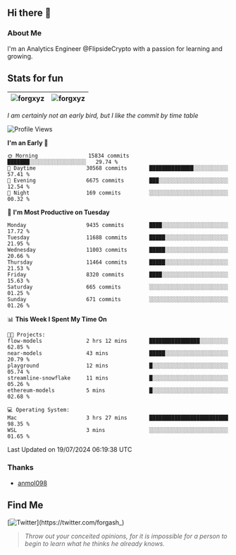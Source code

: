 ## Hi there 👋

### About Me

I'm an Analytics Engineer @FlipsideCrypto with a passion for learning and growing.
  
## Stats for fun

| <img align="center" src="https://github-readme-streak-stats.herokuapp.com/?user=forgxyz&theme=tokyonight" alt="forgxyz" /> | <img align="center" src="https://github-readme-stats.vercel.app/api?username=forgxyz&theme=tokyonight&show_icons=true" alt="forgxyz" /> |
| ------------- |------------- |

*I am certainly not an early bird, but I like the commit by time table*  

<!--START_SECTION:waka-->
![Profile Views](http://img.shields.io/badge/Profile%20Views-0-blue)

**I'm an Early 🐤** 

```text
🌞 Morning                15834 commits       ███████░░░░░░░░░░░░░░░░░░   29.74 % 
🌆 Daytime                30568 commits       ██████████████░░░░░░░░░░░   57.41 % 
🌃 Evening                6675 commits        ███░░░░░░░░░░░░░░░░░░░░░░   12.54 % 
🌙 Night                  169 commits         ░░░░░░░░░░░░░░░░░░░░░░░░░   00.32 % 
```
📅 **I'm Most Productive on Tuesday** 

```text
Monday                   9435 commits        ████░░░░░░░░░░░░░░░░░░░░░   17.72 % 
Tuesday                  11688 commits       █████░░░░░░░░░░░░░░░░░░░░   21.95 % 
Wednesday                11003 commits       █████░░░░░░░░░░░░░░░░░░░░   20.66 % 
Thursday                 11464 commits       █████░░░░░░░░░░░░░░░░░░░░   21.53 % 
Friday                   8320 commits        ████░░░░░░░░░░░░░░░░░░░░░   15.63 % 
Saturday                 665 commits         ░░░░░░░░░░░░░░░░░░░░░░░░░   01.25 % 
Sunday                   671 commits         ░░░░░░░░░░░░░░░░░░░░░░░░░   01.26 % 
```


📊 **This Week I Spent My Time On** 

```text
🐱‍💻 Projects: 
flow-models              2 hrs 12 mins       ████████████████░░░░░░░░░   62.85 % 
near-models              43 mins             █████░░░░░░░░░░░░░░░░░░░░   20.79 % 
playground               12 mins             █░░░░░░░░░░░░░░░░░░░░░░░░   05.74 % 
streamline-snowflake     11 mins             █░░░░░░░░░░░░░░░░░░░░░░░░   05.26 % 
ethereum-models          5 mins              █░░░░░░░░░░░░░░░░░░░░░░░░   02.68 % 

💻 Operating System: 
Mac                      3 hrs 27 mins       █████████████████████████   98.35 % 
WSL                      3 mins              ░░░░░░░░░░░░░░░░░░░░░░░░░   01.65 % 
```


 Last Updated on 19/07/2024 06:19:38 UTC
<!--END_SECTION:waka-->

### Thanks
 - [anmol098](https://github.com/anmol098/waka-readme-stats/)
  
## Find Me
[![Twitter](https://img.shields.io/twitter/url/https/twitter.com/forgash_.svg?style=social&label=Follow%20%40forgash_)](https://twitter.com/forgash_)


> *Throw out your conceited opinions, for it is impossible for a person to begin to learn what he thinks he already knows.* 
